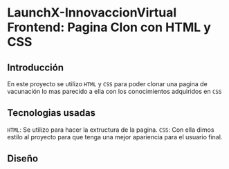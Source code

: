 # LaunchX-InnovaccionVirtual Frontend: Pagina Clon con HTML y CSS

 ## Introducción
 
 En este proyecto se utilizo `HTML` y `CSS` para poder clonar una pagina de vacunación lo mas parecido a ella con los conocimientos adquiridos en `CSS`
 
 ## Tecnologias usadas
 
 `HTML`: Se utilizo para hacer la extructura de la pagina.
 `CSS`: Con ella dimos estilo al proyecto para que tenga una mejor apariencia para el usuario final.
 
 ## Diseño
 
 
 
